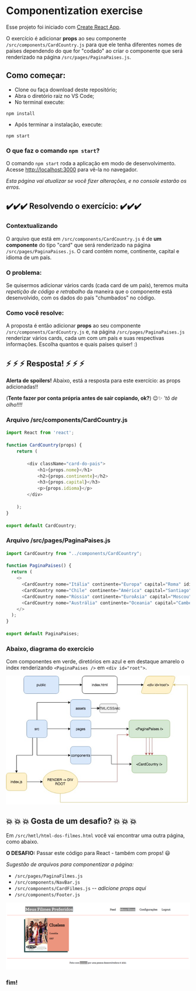 # Componentization exercise

Esse projeto foi iniciado com [Create React App](https://github.com/facebook/create-react-app).

O exercício é adicionar **props** ao seu componente `/src/components/CardCountry.js` para que ele tenha diferentes nomes de países dependendo do que for "codado" ao criar o componente que será renderizado na página `/src/pages/PaginaPaises.js`.

## Como começar:

- Clone ou faça download deste repositório;
- Abra o diretório raiz no VS Code;
- No terminal execute:

```shell
npm install
```

- Após terminar a instalação, execute:

```shell
npm start
```


### O que faz o comando `npm start`?

O comando `npm start` roda a aplicação em modo de desenvolvimento.
Acesse [http://localhost:3000](http://localhost:3000) para vê-la no navegador.

_Esta página vai atualizar se você fizer alterações, e no console estarão os erros._

## ✔️✔️✔️ Resolvendo o exercício: ✔️✔️✔️

### Contextualizando

O arquivo que está em `/src/components/CardCountry.js` é de **um componente** do tipo "card" que será renderizado na página `/src/pages/PaginaPaises.js`. O card contém nome, continente, capital e idioma de um país.

### O problema:

Se quisermos adicionar vários cards (cada card de um país), teremos muita _repetição de código e retrabalho_ da maneira que o componente está desenvolvido, com os dados do país "chumbados" no código.  

### Como você resolve:

A proposta é então adicionar **props** ao seu componente `/src/components/CardCountry.js` e, na página `/src/pages/PaginaPaises.js` renderizar vários cards, cada um com um país e suas respectivas informações. Escolha quantos e quais países quiser! :)

## :zap: :zap: :zap: Resposta! :zap: :zap: :zap:

**Alerta de spoilers!** Abaixo, está a resposta para este exercício: as props adicionadas!!

(**Tente fazer por conta própria antes de sair copiando, ok?**) :wink::sparkles: _'tô de olho!!!!_


### Arquivo /src/components/CardCountry.js

```javascript
import React from 'react';

function CardCountry(props) {
    return (

        <div className="card-do-pais">
            <h1>{props.nome}</h1>
            <h2>{props.continente}</h2>
            <h3>{props.capital}</h3>
            <p>{props.idioma}</p>
        </div>
        
    );
}

export default CardCountry;
```


### Arquivo /src/pages/PaginaPaises.js

```javascript
import CardCountry from "../components/CardCountry";

function PaginaPaises() {
  return (
    <>
      <CardCountry nome="Itália" continente="Europa" capital="Roma" idioma="Italiano"/>
      <CardCountry nome="Chile" continente="América" capital="Santiago" idioma="Español" />
      <CardCountry nome="Rússia" continente="EuroÁsia" capital="Moscou" idioma="Russo" />
      <CardCountry nome="Austrália" continente="Oceania" capital="Camberra" idioma="Inglês" />
    </>
  );
}

export default PaginaPaises;

```

### Abaixo, diagrama do exercício

Com componentes em verde, diretórios em azul e em destaque amarelo o index renderizando `<PaginaPaises />` em `<div id="root">`.

![diagrama](https://github.com/fernandacaramico/componentization-exercise/blob/main/src/assets/DiagramaComponentizacaoExercicio.jpeg?raw=true)

## :boom: :boom: :boom: Gosta de um desafio? :boom: :boom: :boom:

Em `/src/hmtl/html-dos-filmes.html` você vai encontrar uma outra página, como abaixo. 

**O DESAFIO:** Passar este código para React - também com props! :smiley:

_Sugestão de arquivos para componentizar a página:_

- `/src/pages/PaginaFilmes.js`
- `/src/components/NavBar.js`
- `/src/components/CardFilmes.js` -- _adicione props aqui_
- `/src/components/Footer.js`

![desafio](https://github.com/fernandacaramico/componentization-exercise/blob/main/src/assets/html-meus-filmes.png?raw=true)

### fim!
